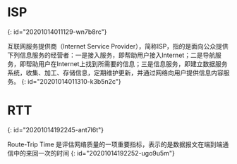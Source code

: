 # ISP
{: id="20201014011129-wn7b8rc"}

互联网服务提供商（Internet Service Provider），简称ISP，指的是面向公众提供下列信息服务的经营者：一是接入服务，即帮助用户接入Internet；二是导航服务，即帮助用户在Internet上找到所需要的信息；三是信息服务，即建立数据服务系统，收集、加工、存储信息，定期维护更新，并通过网络向用户提供信息内容服务。
{: id="20201014011310-k3b5n2c"}

# RTT
{: id="20201014192245-ant7l6t"}

Route-Trip Time 是评估网络质量的一项重要指标，表示的是数据报文在端到端通信中的来回一次的时间
{: id="20201014192252-ugo9u5m"}
